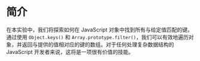 # 简介

在本实验中，我们将探索如何在 JavaScript 对象中找到所有与给定值匹配的键。通过使用 `Object.keys()` 和 `Array.prototype.filter()`，我们可以有效地遍历对象，并返回与提供的值相对应的键的数组。对于任何处理复杂数据结构的 JavaScript 开发者来说，这将是一项很有价值的技能。
